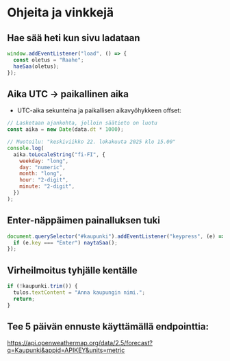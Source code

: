 # Ohjeita ja vinkkejä

## Hae sää heti kun sivu ladataan

```javascript
window.addEventListener("load", () => {
  const oletus = "Raahe";
  haeSaa(oletus);
});
```

## Aika UTC → paikallinen aika

- UTC-aika sekunteina ja paikallisen aikavyöhykkeen offset:

```javascript
// Lasketaan ajankohta, jolloin säätieto on luotu
const aika = new Date(data.dt * 1000);

// Muotoilu: "keskiviikko 22. lokakuuta 2025 klo 15.00"
console.log(
  aika.toLocaleString("fi-FI", {
    weekday: "long",
    day: "numeric",
    month: "long",
    hour: "2-digit",
    minute: "2-digit",
  })
);
```

## Enter-näppäimen painalluksen tuki

```javascript
document.querySelector("#kaupunki").addEventListener("keypress", (e) => {
  if (e.key === "Enter") naytaSaa();
});
```

## Virheilmoitus tyhjälle kentälle

```javascript
if (!kaupunki.trim()) {
  tulos.textContent = "Anna kaupungin nimi.";
  return;
}
```

## Tee 5 päivän ennuste käyttämällä endpointtia:

https://api.openweathermap.org/data/2.5/forecast?q=Kaupunki&appid=APIKEY&units=metric
